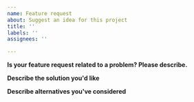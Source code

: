 ```yaml
---
name: Feature request
about: Suggest an idea for this project
title: ''
labels: ''
assignees: ''

---
```


**Is your feature request related to a problem? Please describe.**
<!--A clear and concisncise description of what the problem is. Ex. I'm always frustrated when [...]-->

**Describe the solution you'd like**
<!--A clear and concise description of what you want to happen.-->

**Describe alternatives you've considered**
<!--A clear and concise description of any alternative solutions or features you've considered.-->

